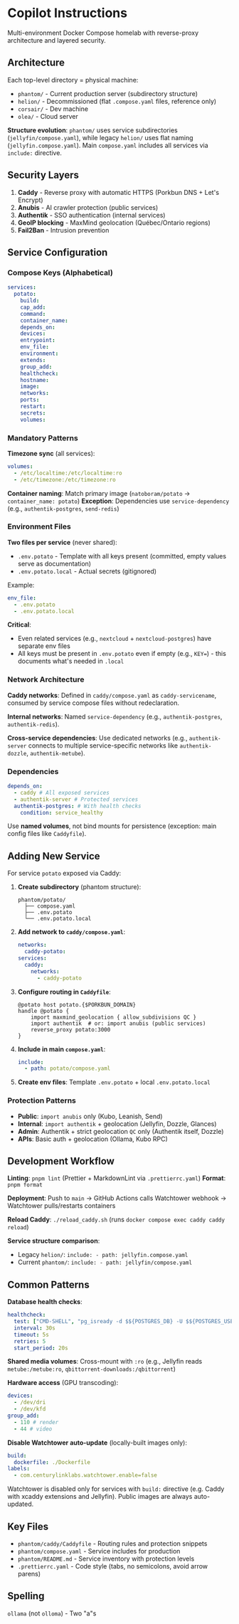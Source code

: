 # Copilot Instructions

Multi-environment Docker Compose homelab with reverse-proxy architecture and layered security.

## Architecture

Each top-level directory = physical machine:

- `phantom/` - Current production server (subdirectory structure)
- `helion/` - Decommissioned (flat `.compose.yaml` files, reference only)
- `corsair/` - Dev machine
- `olea/` - Cloud server

**Structure evolution**: `phantom/` uses service subdirectories (`jellyfin/compose.yaml`), while legacy `helion/` uses flat naming (`jellyfin.compose.yaml`). Main `compose.yaml` includes all services via `include:` directive.

## Security Layers

1. **Caddy** - Reverse proxy with automatic HTTPS (Porkbun DNS + Let's Encrypt)
2. **Anubis** - AI crawler protection (public services)
3. **Authentik** - SSO authentication (internal services)
4. **GeoIP blocking** - MaxMind geolocation (Québec/Ontario regions)
5. **Fail2Ban** - Intrusion prevention

## Service Configuration

### Compose Keys (Alphabetical)

```yaml
services:
  potato:
    build:
    cap_add:
    command:
    container_name:
    depends_on:
    devices:
    entrypoint:
    env_file:
    environment:
    extends:
    group_add:
    healthcheck:
    hostname:
    image:
    networks:
    ports:
    restart:
    secrets:
    volumes:
```

### Mandatory Patterns

**Timezone sync** (all services):

```yaml
volumes:
  - /etc/localtime:/etc/localtime:ro
  - /etc/timezone:/etc/timezone:ro
```

**Container naming**: Match primary image (`natoboram/potato` → `container_name: potato`)
**Exception**: Dependencies use `service-dependency` (e.g., `authentik-postgres`, `send-redis`)

### Environment Files

**Two files per service** (never shared):

- `.env.potato` - Template with all keys present (committed, empty values serve as documentation)
- `.env.potato.local` - Actual secrets (gitignored)

Example:

```yaml
env_file:
  - .env.potato
  - .env.potato.local
```

**Critical**:

- Even related services (e.g., `nextcloud` + `nextcloud-postgres`) have separate env files
- All keys must be present in `.env.potato` even if empty (e.g., `KEY=`) - this documents what's needed in `.local`

### Network Architecture

**Caddy networks**: Defined in `caddy/compose.yaml` as `caddy-servicename`, consumed by service compose files without redeclaration.

**Internal networks**: Named `service-dependency` (e.g., `authentik-postgres`, `authentik-redis`).

**Cross-service dependencies**: Use dedicated networks (e.g., `authentik-server` connects to multiple service-specific networks like `authentik-dozzle`, `authentik-metube`).

### Dependencies

```yaml
depends_on:
  - caddy # All exposed services
  - authentik-server # Protected services
  authentik-postgres: # With health checks
    condition: service_healthy
```

Use **named volumes**, not bind mounts for persistence (exception: main config files like `Caddyfile`).

## Adding New Service

For service `potato` exposed via Caddy:

1. **Create subdirectory** (phantom structure):

   ```log
   phantom/potato/
     ├── compose.yaml
     ├── .env.potato
     └── .env.potato.local
   ```

2. **Add network to `caddy/compose.yaml`**:

   ```yaml
   networks:
     caddy-potato:
   services:
     caddy:
       networks:
         - caddy-potato
   ```

3. **Configure routing in `Caddyfile`**:

   ```caddyfile
   @potato host potato.{$PORKBUN_DOMAIN}
   handle @potato {
       import maxmind_geolocation { allow_subdivisions QC }
       import authentik  # or: import anubis (public services)
       reverse_proxy potato:3000
   }
   ```

4. **Include in main `compose.yaml`**:

   ```yaml
   include:
     - path: potato/compose.yaml
   ```

5. **Create env files**: Template `.env.potato` + local `.env.potato.local`

### Protection Patterns

- **Public**: `import anubis` only (Kubo, Leanish, Send)
- **Internal**: `import authentik` + geolocation (Jellyfin, Dozzle, Glances)
- **Admin**: Authentik + strict geolocation `QC` only (Authentik itself, Dozzle)
- **APIs**: Basic auth + geolocation (Ollama, Kubo RPC)

## Development Workflow

**Linting**: `pnpm lint` (Prettier + MarkdownLint via `.prettierrc.yaml`)
**Format**: `pnpm format`

**Deployment**: Push to `main` → GitHub Actions calls Watchtower webhook → Watchtower pulls/restarts containers

**Reload Caddy**: `./reload_caddy.sh` (runs `docker compose exec caddy caddy reload`)

**Service structure comparison**:

- Legacy `helion/`: `include: - path: jellyfin.compose.yaml`
- Current `phantom/`: `include: - path: jellyfin/compose.yaml`

## Common Patterns

**Database health checks**:

```yaml
healthcheck:
  test: ["CMD-SHELL", "pg_isready -d $${POSTGRES_DB} -U $${POSTGRES_USER}"]
  interval: 30s
  timeout: 5s
  retries: 5
  start_period: 20s
```

**Shared media volumes**: Cross-mount with `:ro` (e.g., Jellyfin reads `metube:/metube:ro`, `qbittorrent-downloads:/qbittorrent`)

**Hardware access** (GPU transcoding):

```yaml
devices:
  - /dev/dri
  - /dev/kfd
group_add:
  - 110 # render
  - 44 # video
```

**Disable Watchtower auto-update** (locally-built images only):

```yaml
build:
  dockerfile: ./Dockerfile
labels:
  - com.centurylinklabs.watchtower.enable=false
```

Watchtower is disabled only for services with `build:` directive (e.g. Caddy with xcaddy extensions and Jellyfin). Public images are always auto-updated.

## Key Files

- `phantom/caddy/Caddyfile` - Routing rules and protection snippets
- `phantom/compose.yaml` - Service includes for production
- `phantom/README.md` - Service inventory with protection levels
- `.prettierrc.yaml` - Code style (tabs, no semicolons, avoid arrow parens)

## Spelling

`ollama` (not `olloma`) - Two "a"s
